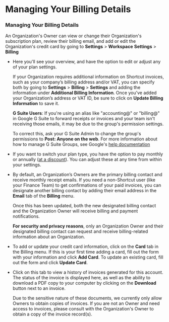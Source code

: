 # Managing Your Billing Details

### Managing Your Billing Details

An Organization's Owner can view or change their Organization's subscription plan, review their billing email, and add or edit the Organization's credit card by going to **Settings** > **Workspace** **Settings** > **Billing**

*   Here you'll see your overview, and have the option to edit or adjust any of your plan settings.

    If your Organization requires additional information on Shortcut invoices, such as your company’s billing address and/or VAT, you can specify both by going to **Settings** > **Billing** > **Settings** and adding the information under **Additional Billing Information**. Once you’ve added your Organization’s address or VAT ID, be sure to click on **Update Billing Information** to save it.

    **G Suite Users**: If you're using an alias like "accounting@" or "billing@" in Google G Suite to forward receipts or invoices and your team isn't receiving those emails, it may be due to the group's permission settings.

    To correct this, ask your G Suite Admin to change the group's permissions to **Post: Anyone on the web**. For more information about how to manage G Suite Groups, see Google's [help documentation](https://support.google.com/a/topic/25838?hl=en\&ref_topic=9197)
* If you want to switch your plan type, you have the option to pay monthly or annually ([at a discount](https://shortcut.com/pricing/)). You can adjust these at any time from within your settings.
*   By default, an Organization’s Owners are the primary billing contact and receive monthly receipt emails. If you need a non-Shortcut user (like your Finance Team) to get confirmations of your paid invoices, you can designate another billing contact by adding their email address in the **Email** tab of the **Billing** menu.

    Once this has been updated, both the new designated billing contact and the Organization Owner will receive billing and payment notifications.

    **For security and privacy reasons**, only an Organization Owner and their designated billing contact can request and receive billing-related information about an Organization.
* To add or update your credit card information, click on the **Card** tab in the Billing menu. If this is your first time adding a card, fill out the form with your information and click **Add Card**. To update an existing card, fill out the form and click **Update Card**.
*   Click on this tab to view a history of invoices generated for this account. The status of the invoice is displayed here, as well as the ability to download a PDF copy to your computer by clicking on the **Download** button next to an invoice.

    Due to the sensitive nature of these documents, we currently only allow Owners to obtain copies of invoices. If you are not an Owner and need access to invoices, please consult with the Organization's Owner to obtain a copy of the invoice record(s).
